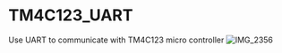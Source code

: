 # TM4C123_UART
Use UART to communicate with TM4C123 micro controller
![IMG_2356](https://github.com/FloppyDiskSlideProjector/TM4C123_UART/assets/104229812/8f25d622-0084-4794-96f8-bca2344036de)
